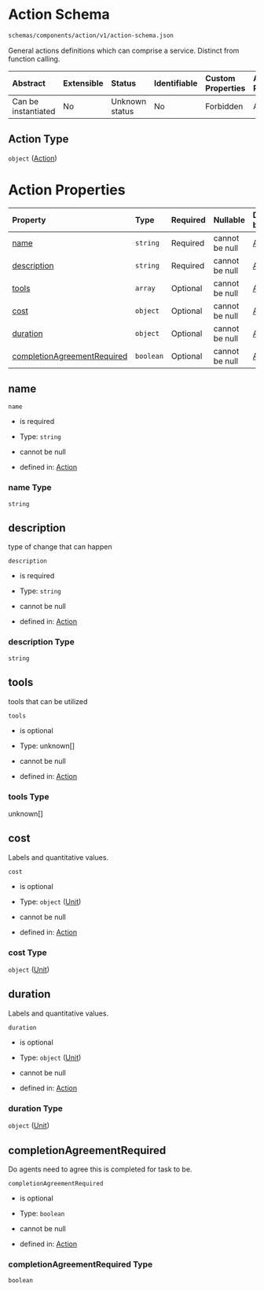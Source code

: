 # Action Schema

```txt
schemas/components/action/v1/action-schema.json
```

General actions definitions which can comprise a service. Distinct from function calling.

| Abstract            | Extensible | Status         | Identifiable | Custom Properties | Additional Properties | Access Restrictions | Defined In                                                                                                                  |
| :------------------ | :--------- | :------------- | :----------- | :---------------- | :-------------------- | :------------------ | :-------------------------------------------------------------------------------------------------------------------------- |
| Can be instantiated | No         | Unknown status | No           | Forbidden         | Allowed               | none                | [action.schema.json](../../https:/hai.ai/schemas/=./schemas/components/action/v1/action.schema.json "open original schema") |

## Action Type

`object` ([Action](action-1.md))

# Action Properties

| Property                                                    | Type      | Required | Nullable       | Defined by                                                                                                                                             |
| :---------------------------------------------------------- | :-------- | :------- | :------------- | :----------------------------------------------------------------------------------------------------------------------------------------------------- |
| [name](#name)                                               | `string`  | Required | cannot be null | [Action](action-1-properties-name.md "schemas/components/action/v1/action-schema.json#/properties/name")                                               |
| [description](#description)                                 | `string`  | Required | cannot be null | [Action](action-1-properties-description.md "schemas/components/action/v1/action-schema.json#/properties/description")                                 |
| [tools](#tools)                                             | `array`   | Optional | cannot be null | [Action](action-1-properties-tools.md "schemas/components/action/v1/action-schema.json#/properties/tools")                                             |
| [cost](#cost)                                               | `object`  | Optional | cannot be null | [Action](action-properties-units-unit.md "schemas/components/unit/v1/unit.schema.json#/properties/cost")                                               |
| [duration](#duration)                                       | `object`  | Optional | cannot be null | [Action](action-properties-units-unit.md "schemas/components/unit/v1/unit.schema.json#/properties/duration")                                           |
| [completionAgreementRequired](#completionagreementrequired) | `boolean` | Optional | cannot be null | [Action](action-1-properties-completionagreementrequired.md "schemas/components/action/v1/action-schema.json#/properties/completionAgreementRequired") |

## name



`name`

* is required

* Type: `string`

* cannot be null

* defined in: [Action](action-1-properties-name.md "schemas/components/action/v1/action-schema.json#/properties/name")

### name Type

`string`

## description

type of change that can happen

`description`

* is required

* Type: `string`

* cannot be null

* defined in: [Action](action-1-properties-description.md "schemas/components/action/v1/action-schema.json#/properties/description")

### description Type

`string`

## tools

tools that can be utilized

`tools`

* is optional

* Type: unknown\[]

* cannot be null

* defined in: [Action](action-1-properties-tools.md "schemas/components/action/v1/action-schema.json#/properties/tools")

### tools Type

unknown\[]

## cost

Labels and quantitative values.

`cost`

* is optional

* Type: `object` ([Unit](action-properties-units-unit.md))

* cannot be null

* defined in: [Action](action-properties-units-unit.md "schemas/components/unit/v1/unit.schema.json#/properties/cost")

### cost Type

`object` ([Unit](action-properties-units-unit.md))

## duration

Labels and quantitative values.

`duration`

* is optional

* Type: `object` ([Unit](action-properties-units-unit.md))

* cannot be null

* defined in: [Action](action-properties-units-unit.md "schemas/components/unit/v1/unit.schema.json#/properties/duration")

### duration Type

`object` ([Unit](action-properties-units-unit.md))

## completionAgreementRequired

Do agents need to agree this is completed for task to be.

`completionAgreementRequired`

* is optional

* Type: `boolean`

* cannot be null

* defined in: [Action](action-1-properties-completionagreementrequired.md "schemas/components/action/v1/action-schema.json#/properties/completionAgreementRequired")

### completionAgreementRequired Type

`boolean`
